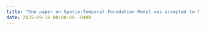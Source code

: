 ```yaml
---
title: "One paper on Spatio-Temporal Foundation Model was accepted to NeurIPS 2025 (spotlight)."
date: 2025-09-18 00:00:00 -0400
---
```

